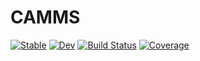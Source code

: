# CAMMS

[![Stable](https://img.shields.io/badge/docs-stable-blue.svg)](https://gridap.github.io/CAMMS.jl/stable/)
[![Dev](https://img.shields.io/badge/docs-dev-blue.svg)](https://gridap.github.io/CAMMS.jl/dev/)
[![Build Status](https://github.com/gridap/CAMMS.jl/actions/workflows/CI.yml/badge.svg?branch=main)](https://github.com/gridap/CAMMS.jl/actions/workflows/CI.yml?query=branch%3Amain)
[![Coverage](https://codecov.io/gh/gridap/CAMMS.jl/branch/main/graph/badge.svg)](https://codecov.io/gh/gridap/CAMMS.jl)

